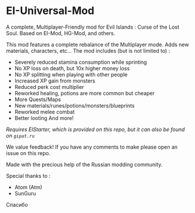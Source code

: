 # EI-Universal-Mod


A complete, Multiplayer-Friendly mod for Evil Islands : Curse of the Lost Soul. Based on EI-Mod, HG-Mod, and others.

This mod features a complete rebalance of the Multiplayer mode. Adds new materials, characters, etc...
The mod includes (but is not limited to) :
- Severely reduced stamina consumption while sprinting
- No XP loss on death, but 10x higher money loss
- No XP splitting when playing with other people
- Increased XP gain from monsters
- Reduced perk cost multiplier
- Reworked healing, potions are more common but cheaper
- More Quests/Maps
- New materials/runes/potions/monsters/blueprints
- Reworked melee combat
- Better looting
And more!

*Requires EIStarter, which is provided on this repo, but it can also be found on `gipat.ru`*


We value feedback! If you have any comments to make please open an issue on this repo.


Made with the precious help of the Russian modding community.


Special thanks to :
- Atom (Atm)
- SunGuru

Спасибо
